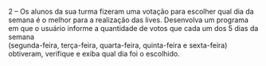 2 – Os alunos da sua turma fizeram uma votação para escolher qual dia da semana é o melhor para a realização das lives. 
Desenvolva um programa em que o usuário informe a quantidade de votos que cada um dos 5 dias da semana        
(segunda-feira, terça-feira, quarta-feira, quinta-feira e sexta-feira) obtiveram, verifique e exiba qual dia foi o escolhido.

